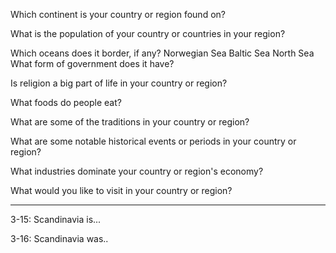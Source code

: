 Which continent is your country or region found on?

What is the population of your country or countries in your region?

Which oceans does it border, if any?
Norwegian Sea Baltic Sea North Sea
What form of government does it have?

Is religion a big part of life in your country or region?

What foods do people eat?

What are some of the traditions in your country or region?

What are some notable historical events or periods in your country or region?

What industries dominate your country or region's economy?

What would you like to visit in your country or region?

***

3-15: Scandinavia is...

3-16: Scandinavia was..
